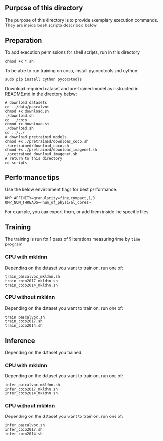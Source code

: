 ## Purpose of this directory
The purpose of this directory is to provide exemplary execution commands. They are inside bash scripts described below.

## Preparation
To add execution permissions for shell scripts, run in this directory:
```
chmod +x *.sh
```

To be able to run training on coco, install pycocotools and cython:
```
sudo pip install cython pycocotools
```

Download required dataset and pre-trained model as instructed in README.md in the directory below:
```
# download datasets
cd ../data/pascalvoc
chmod +x download.sh
./download.sh
cd ../coco
chmod +x download.sh
./download.sh
cd ../../
# download pretrained models
chmod +x ./pretrained/download_coco.sh
./pretrained/download_coco.sh
chmod +x ./pretrained/download_imagenet.sh
./pretrained_download_imagenet.sh
# return to this directory
cd scripts
```

## Performance tips
Use the below environment flags for best performance:
```
KMP_AFFINITY=granularity=fine,compact,1,0
OMP_NUM_THREADS=<num_of_physical_cores>
```
For example, you can export them, or add them inside the specific files.

## Training
The training is run for 1 pass of 5 iterations measuring time by `time` program.
### CPU with mkldnn
Depending on the dataset you want to train on, run one of:
```
train_pascalvoc_mkldnn.sh
train_coco2017_mkldnn.sh
train_coco2014_mkldnn.sh
```
### CPU without mkldnn
Depending on the dataset you want to train on, run one of:
```
train_pascalvoc.sh
train_coco2017.sh
train_coco2014.sh
```

## Inference
Depending on the dataset you trained
### CPU with mkldnn
Depending on the dataset you want to train on, run one of:
```
infer_pascalvoc_mkldnn.sh
infer_coco2017_mkldnn.sh
infer_coco2014_mkldnn.sh
```
### CPU without mkldnn
Depending on the dataset you want to train on, run one of:
```
infer_pascalvoc.sh
infer_coco2017.sh
infer_coco2014.sh
```
